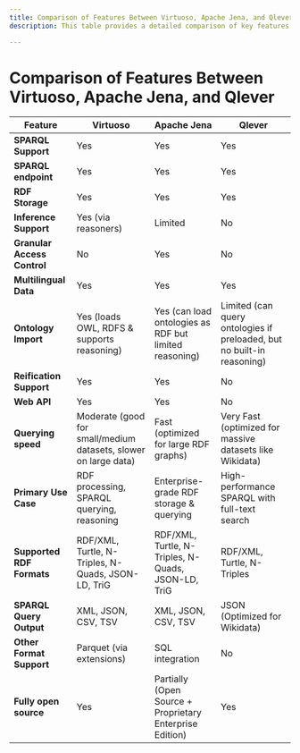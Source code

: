 ```yaml
---
title: Comparison of Features Between Virtuoso, Apache Jena, and Qlever
description: This table provides a detailed comparison of key features between three popular SPARQL engines- Virtuoso, Apache Jena, and Qlever. Each of these engines offers unique functionalities for RDF processing, querying, and data management. This comparison can help in choosing the right tool based on the project needs.

---
```


# Comparison of Features Between Virtuoso, Apache Jena, and Qlever


| Feature                           | Virtuoso                                          | Apache Jena                                      | Qlever                                              |
|-----------------------------------|--------------------------------------------------|-------------------------------------------------|-----------------------------------------------------|
| **SPARQL Support**                | Yes                                              | Yes                                             | Yes                                                 |
| **SPARQL endpoint**               | Yes                                              | Yes                                             | Yes                                                 |
| **RDF Storage**                   | Yes                                              | Yes                                             | Yes                                                 |
| **Inference Support**             | Yes (via reasoners)                              | Limited                                         | No                                                  |
| **Granular Access Control**       | No                                               | Yes                                             | No                                                  |
| **Multilingual Data**             | Yes                                              | Yes                                             | Yes                                                 |
| **Ontology Import**               | Yes (loads OWL, RDFS & supports reasoning)       | Yes (can load ontologies as RDF but limited reasoning) | Limited (can query ontologies if preloaded, but no built-in reasoning) |
| **Reification Support**           | Yes                                              | Yes                                             | No                                                  |
| **Web API**                       | Yes                                              | Yes                                             | No                                                  |
| **Querying speed**                | Moderate (good for small/medium datasets, slower on large data) | Fast (optimized for large RDF graphs)           | Very Fast (optimized for massive datasets like Wikidata) |
| **Primary Use Case**              | RDF processing, SPARQL querying, reasoning       | Enterprise-grade RDF storage & querying        | High-performance SPARQL with full-text search       |
| **Supported RDF Formats**         | RDF/XML, Turtle, N-Triples, N-Quads, JSON-LD, TriG | RDF/XML, Turtle, N-Triples, N-Quads, JSON-LD, TriG | RDF/XML, Turtle, N-Triples                          |
| **SPARQL Query Output**           | XML, JSON, CSV, TSV                             | XML, JSON, CSV, TSV                             | JSON (Optimized for Wikidata)                       |
| **Other Format Support**          | Parquet (via extensions)                         | SQL integration                                 | No                                                  |
| **Fully open source**             | Yes                                              | Partially (Open Source + Proprietary Enterprise Edition) | Yes                                                 |
